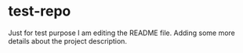 # test-repo
Just for test purpose
I am editing the README file. Adding some more details about the project description.
